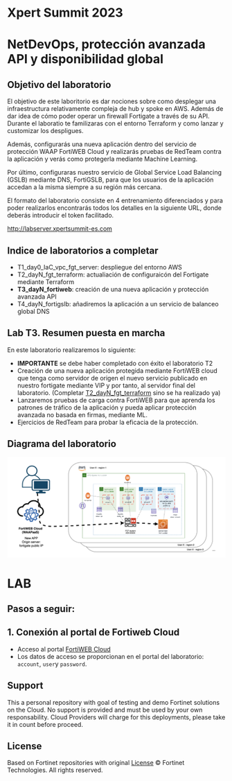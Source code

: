 # Xpert Summit 2023
# NetDevOps, protección avanzada API y disponibilidad global
## Objetivo del laboratorio
El objetivo de este laboritorio es dar nociones sobre como desplegar una infraestructura relativamente compleja de hub y spoke en AWS. Además de dar idea de cómo poder operar un firewall Fortigate a través de su API. Durante el laboratio te familizaras con el entorno Terraform y como lanzar y customizar los despligues. 

Además, configurarás una nueva aplicación dentro del servicio de protección WAAP FortiWEB Cloud y realizarás pruebas de RedTeam contra la aplicación y verás como protegerla mediante Machine Learning.  

Por último, configuraras nuestro servicio de Global Service Load Balancing (GSLB) mediante DNS, FortiGSLB, para que los usuarios de la aplicación accedan a la misma siempre a su región más cercana. 

El formato del laboratorio consiste en 4 entrenamiento diferenciados y para poder realizarlos encontrarás todos los detalles en la siguiente URL, donde deberás introducir el token facilitado.

http://labserver.xpertsummit-es.com

## Indice de laboratorios a completar
* T1_day0_IaC_vpc_fgt_server: despliegue del entorno AWS
* T2_dayN_fgt_terraform: actualiación de configuraicón del Fortigate mediante Terraform
* **T3_dayN_fortiweb**: creación de una nueva aplicación y protección avanzada API
* T4_dayN_fortigslb: añadiremos la aplicación a un servicio de balanceo global DNS

## Lab T3. Resumen puesta en marcha

En este laboratorio realizaremos lo siguiente:
- **IMPORTANTE** se debe haber completado con éxito el laboratorio T2
- Creación de una nueva aplicación protegida mediante FortiWEB cloud que tenga como servidor de origen el nuevo servicio publicado en nuestro fortigate mediante VIP y por tanto, al servidor final del laboratorio. (Completar [T2_dayN_fgt_terraform](./T2_dayN_fgt_terraform) sino se ha realizado ya)
- Lanzaremos pruebas de carga contra FortiWEB para que aprenda los patrones de tráfico de la aplicación y pueda aplicar protección avanzada no basada en firmas, mediante ML.
- Ejercicios de RedTeam para probar la eficacia de la protección.

## Diagrama del laboratorio

![architecture overview](./images/image0.png)


# LAB
## Pasos a seguir:

## 1. Conexión al portal de Fortiweb Cloud
- Acceso al portal [FortiWEB Cloud](https://www.fortiweb-cloud.com/)
- Los datos de acceso se proporcionan en el portal del laboratorio: `account`, `user`y `password`. 









## Support
This a personal repository with goal of testing and demo Fortinet solutions on the Cloud. No support is provided and must be used by your own responsability. Cloud Providers will charge for this deployments, please take it in count before proceed.

## License
Based on Fortinet repositories with original [License](https://github.com/fortinet/fortigate-terraform-deploy/blob/master/LICENSE) © Fortinet Technologies. All rights reserved.


